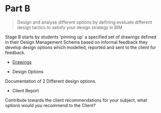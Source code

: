 # Part B

> Design and analyse different options by defining evaluate different design tactics to satisfy your design strategy in BIM 

Stage B starts by students 'pinning up' a specified set of drawings defined in their Design Management Schema based on informal feedback they develop design options which modelled, reported and sent to the client for feedback.

* [Drawings](../Deliverables/B_Drawings)


* Design Options 

Documentation of 2 Different design options. 

* Client Report 

Contribute towards the client recommendations for your subject, what options would you recommend to the Client? 
